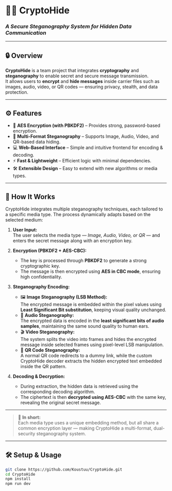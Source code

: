 # 🕵️‍♂️ CryptoHide  
### *A Secure Steganography System for Hidden Data Communication*

---

## 🔒 Overview  
**CryptoHide** is a team project that integrates **cryptography** and **steganography** to enable secret and secure message transmission.  
It allows users to **encrypt** and **hide messages** inside carrier files such as images, audio, video, or QR codes — ensuring privacy, stealth, and data protection.

---

## ⚙️ Features  
- 🔐 **AES Encryption (with PBKDF2)** – Provides strong, password-based encryption.  
- 🧩 **Multi-Format Steganography** – Supports Image, Audio, Video, and QR-based data hiding.  
- 💻 **Web-Based Interface** – Simple and intuitive frontend for encoding & decoding.  
- ⚡ **Fast & Lightweight** – Efficient logic with minimal dependencies.  
- 🛠 **Extensible Design** – Easy to extend with new algorithms or media types.

---

## 🧠 How It Works  

CryptoHide integrates multiple steganography techniques, each tailored to a specific media type. The process dynamically adapts based on the selected medium:

1. **User Input:**  
   The user selects the media type — *Image, Audio, Video, or QR* — and enters the secret message along with an encryption key.

2. **Encryption (PBKDF2 + AES-CBC):**  
   - The key is processed through **PBKDF2** to generate a strong cryptographic key.  
   - The message is then encrypted using **AES in CBC mode**, ensuring high confidentiality.  

3. **Steganography Encoding:**  
   - 🖼 **Image Steganography (LSB Method):**  
     The encrypted message is embedded within the pixel values using **Least Significant Bit substitution**, keeping visual quality unchanged.  
   - 🎵 **Audio Steganography:**  
     The encrypted data is encoded in the **least significant bits of audio samples**, maintaining the same sound quality to human ears.  
   - 🎬 **Video Steganography:**  
     The system splits the video into frames and hides the encrypted message inside selected frames using pixel-level LSB manipulation.  
   - 🔲 **QR Code Steganography:**  
     A normal QR code redirects to a dummy link, while the custom CryptoHide decoder extracts the hidden encrypted text embedded inside the QR pattern.

4. **Decoding & Decryption:**  
   - During extraction, the hidden data is retrieved using the corresponding decoding algorithm.  
   - The ciphertext is then **decrypted using AES-CBC** with the same key, revealing the original secret message.

---

> 🔐 **In short:**  
> Each media type uses a unique embedding method, but all share a common encryption layer — making CryptoHide a multi-format, dual-security steganography system.

---

## 🛠️ Setup & Usage  
```bash
git clone https://github.com/Koustuu/CryptoHide.git
cd CryptoHide
npm install
npm run dev
